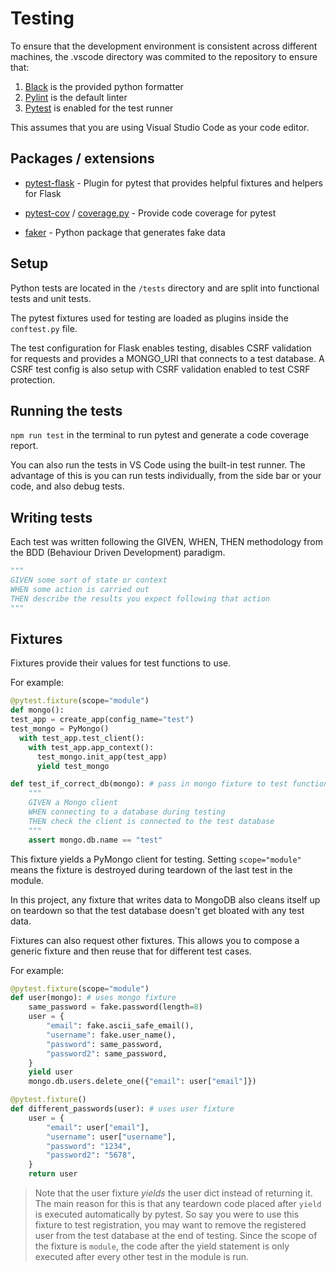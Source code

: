 # Testing

To ensure that the development environment is consistent across different machines, the .vscode directory was commited to the repository to ensure that:

1. [Black](https://black.readthedocs.io/en/stable/) is the provided python formatter
2. [Pylint](https://pylint.org/) is the default linter
3. [Pytest](https://docs.pytest.org/en/6.2.x/) is enabled for the test runner

This assumes that you are using Visual Studio Code as your code editor.

## Packages / extensions

- [pytest-flask](https://pytest-flask.readthedocs.io/en/latest/) - Plugin for pytest that provides helpful fixtures and helpers for Flask

- [pytest-cov](https://pytest-cov.readthedocs.io/en/latest/) / [coverage.py](https://coverage.readthedocs.io/en/6.1.2/index.html) - Provide code coverage for pytest

- [faker](https://faker.readthedocs.io/en/master/) - Python package that generates fake data

## Setup

Python tests are located in the `/tests` directory and are split into functional tests and unit tests.

The pytest fixtures used for testing are loaded as plugins inside the `conftest.py` file.

The test configuration for Flask enables testing, disables CSRF validation for requests and provides a MONGO_URI that connects to a test database. A CSRF test config is also setup with CSRF validation enabled to test CSRF protection.

## Running the tests

`npm run test` in the terminal to run pytest and generate a code coverage report.

You can also run the tests in VS Code using the built-in test runner. The advantage of this is you can run tests individually, from the side bar or your code, and also debug tests.

## Writing tests

Each test was written following the GIVEN, WHEN, THEN methodology from the BDD (Behaviour Driven Development) paradigm.

```python
"""
GIVEN some sort of state or context
WHEN some action is carried out
THEN describe the results you expect following that action
"""
```

## Fixtures

Fixtures provide their values for test functions to use.

For example:

```python
@pytest.fixture(scope="module")
def mongo():
test_app = create_app(config_name="test")
test_mongo = PyMongo()
  with test_app.test_client():
    with test_app.app_context():
      test_mongo.init_app(test_app)
      yield test_mongo

def test_if_correct_db(mongo): # pass in mongo fixture to test function
    """
    GIVEN a Mongo client
    WHEN connecting to a database during testing
    THEN check the client is connected to the test database
    """
    assert mongo.db.name == "test"
```

This fixture yields a PyMongo client for testing. Setting `scope="module"` means the fixture is destroyed during teardown of the last test in the module.

In this project, any fixture that writes data to MongoDB also cleans itself up on teardown so that the test database doesn't get bloated with any test data.

Fixtures can also request other fixtures. This allows you to compose a generic fixture and then reuse that for different test cases.

For example:

```python
@pytest.fixture(scope="module")
def user(mongo): # uses mongo fixture
    same_password = fake.password(length=8)
    user = {
        "email": fake.ascii_safe_email(),
        "username": fake.user_name(),
        "password": same_password,
        "password2": same_password,
    }
    yield user
    mongo.db.users.delete_one({"email": user["email"]})

@pytest.fixture()
def different_passwords(user): # uses user fixture
    user = {
        "email": user["email"],
        "username": user["username"],
        "password": "1234",
        "password2": "5678",
    }
    return user
```

> Note that the user fixture _yields_ the user dict instead of returning it. The main reason for this is that any teardown code placed after `yield` is executed automatically by pytest. So say you were to use this fixture to test registration, you may want to remove the registered user from the test database at the end of testing. Since the scope of the fixture is `module`, the code after the yield statement is only executed after every other test in the module is run.
